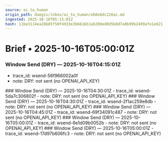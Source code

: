 ```yaml
---
source: ai_to_human
origin_path: daegis/inbox/ai_to_human/eb0e6dc226ac.md
ingested: 2025-10-16T05:15:01Z
hash: 11be3114ea28685f50f4933e3b6616b1ab208ed0d5b8d7a0b99b2499afe1e621
---
```

# Brief • 2025-10-16T05:00:01Z

### Window Send (DRY) — 2025-10-16T04:15:01Z
- trace_id: wsend-56f966002a0f
- note: DRY: not sent (no OPENAI_API_KEY)

<bundle snapshot omitted>
### Window Send (DRY) — 2025-10-16T04:30:01Z
- trace_id: wsend-5da7c306802f
- note: DRY: not sent (no OPENAI_API_KEY)

<bundle snapshot omitted>
### Window Send (DRY) — 2025-10-16T04:30:01Z
- trace_id: wsend-2f1ac259e8db
- note: DRY: not sent (no OPENAI_API_KEY)

<bundle snapshot omitted>
### Window Send (DRY) — 2025-10-16T04:45:01Z
- trace_id: wsend-69f34091c487
- note: DRY: not sent (no OPENAI_API_KEY)

<bundle snapshot omitted>
### Window Send (DRY) — 2025-10-16T05:00:01Z
- trace_id: wsend-6e1d09b0052b
- note: DRY: not sent (no OPENAI_API_KEY)

<bundle snapshot omitted>
### Window Send (DRY) — 2025-10-16T05:00:01Z
- trace_id: wsend-17d97b606fc3
- note: DRY: not sent (no OPENAI_API_KEY)

<bundle snapshot omitted>

